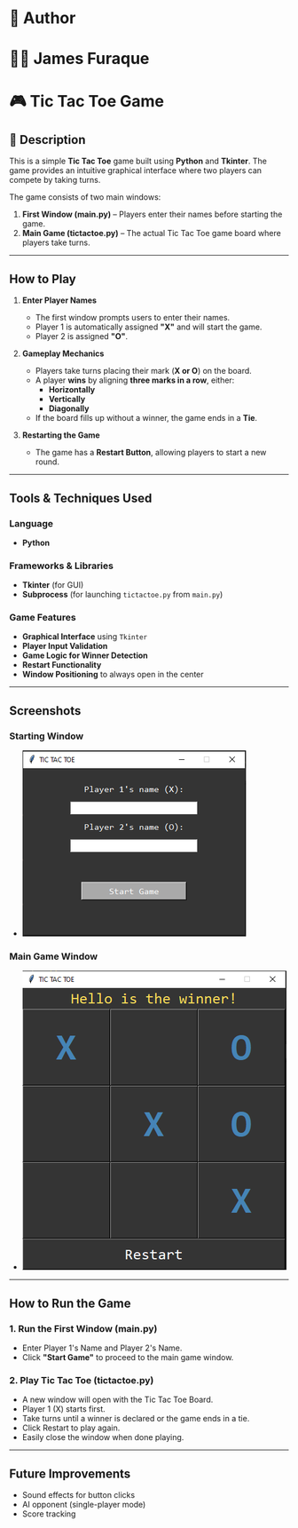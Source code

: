 # 📜 Author
# 👨‍💻 James Furaque
# 🎮 Tic Tac Toe Game


## 📝 Description
This is a simple **Tic Tac Toe** game built using **Python** and **Tkinter**. The game provides an intuitive graphical interface where two players can compete by taking turns.

The game consists of two main windows:
1. **First Window (main.py)** – Players enter their names before starting the game.
2. **Main Game (tictactoe.py)** – The actual Tic Tac Toe game board where players take turns.

---

## How to Play
1. **Enter Player Names**  
   - The first window prompts users to enter their names.
   - Player 1 is automatically assigned **"X"** and will start the game.
   - Player 2 is assigned **"O"**.

2. **Gameplay Mechanics**
   - Players take turns placing their mark (**X or O**) on the board.
   - A player **wins** by aligning **three marks in a row**, either:
     - **Horizontally**
     - **Vertically**
     - **Diagonally**
   - If the board fills up without a winner, the game ends in a **Tie**.

3. **Restarting the Game**
   - The game has a **Restart Button**, allowing players to start a new round.

---

## Tools & Techniques Used
### **Language**
- **Python**

### **Frameworks & Libraries**
- **Tkinter** (for GUI)
- **Subprocess** (for launching `tictactoe.py` from `main.py`)

### **Game Features**
- **Graphical Interface** using `Tkinter`
- **Player Input Validation**
- **Game Logic for Winner Detection**
- **Restart Functionality**
- **Window Positioning** to always open in the center

---

## Screenshots
### Starting Window
- ![alt text](image.png)

### Main Game Window
- ![alt text](image-1.png)

---
## How to Run the Game
### **1️. Run the First Window (main.py)**
- Enter Player 1's Name and Player 2's Name.
- Click **"Start Game"** to proceed to the main game window.

### **2. Play Tic Tac Toe (tictactoe.py)**
- A new window will open with the Tic Tac Toe Board.
- Player 1 (X) starts first.
- Take turns until a winner is declared or the game ends in a tie.
- Click Restart to play again.
- Easily close the window when done playing.

---
## Future Improvements
- Sound effects for button clicks
- AI opponent (single-player mode)
- Score tracking
